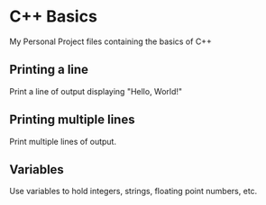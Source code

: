 # C++ Basics

My Personal Project files containing the basics of C++

## Printing a line

Print a line of output displaying "Hello, World!"

## Printing multiple lines

Print multiple lines of output.

## Variables

Use variables to hold integers, strings, floating point numbers, etc.